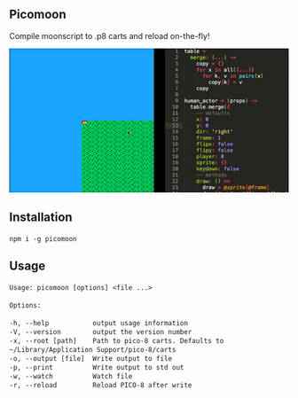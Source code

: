 Picomoon
--

Compile moonscript to .p8 carts and reload on-the-fly!

![demo](screenshots/demo.gif)

Installation
--

    npm i -g picomoon

Usage
--

    Usage: picomoon [options] <file ...>
    
    Options:
    
    -h, --help           output usage information
    -V, --version        output the version number
    -x, --root [path]    Path to pico-8 carts. Defaults to ~/Library/Application Support/pico-8/carts
    -o, --output [file]  Write output to file
    -p, --print          Write output to std out
    -w, --watch          Watch file
    -r, --reload         Reload PICO-8 after write
